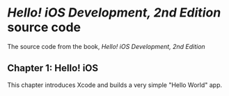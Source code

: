 # *Hello! iOS Development, 2nd Edition* source code
The source code from the book, *Hello! iOS Development, 2nd Edition*

## Chapter 1: Hello! iOS
This chapter introduces Xcode and builds a very simple "Hello World" app.
